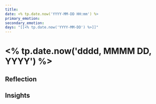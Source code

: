 ```yaml
---
title:
date: <% tp.date.now('YYYY-MM-DD HH:mm') %>
primary_emotion:
secondary_emotion:
days: "[[<% tp.date.now('YYYY-MM-DD') %>]]"
---
```


# <% tp.date.now('dddd, MMMM DD, YYYY') %>

## Reflection

## Insights